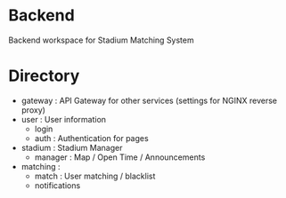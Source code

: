 # Backend

Backend workspace for Stadium Matching System

# Directory

* gateway : API Gateway for other services (settings for NGINX reverse proxy)
* user : User information
    * login 
    * auth : Authentication for pages
* stadium : Stadium Manager
    * manager : Map / Open Time / Announcements
* matching :  
    * match : User matching / blacklist
    * notifications

